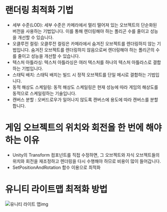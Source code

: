 # 랜더링 최적화 기법
- 세부 수준(LOD): 세부 수준은 카메라에서 멀리 떨어져 있는 오브젝트의 단순화된 버전을 사용하는 기법입니다. 이를 통해 렌더링해야 하는 폴리곤 수를 줄이고 성능을 개선할 수 있습니다.
- 오클루전 컬링: 오클루전 컬링은 카메라에서 숨겨진 오브젝트를 렌더링하지 않는 기법입니다. 숨겨진 오브젝트를 렌더링하지 않음으로써 렌더링해야 하는 폴리곤의 수를 줄이고 성능을 개선할 수 있습니다.
- 텍스처 아틀라싱: 텍스처 아틀라싱은 여러 텍스처를 하나의 텍스처 아틀라스로 결합하는 기법입니다. 
- 스태틱 배치: 스태틱 배치는 빌드 시 정적 오브젝트를 단일 메시로 결합하는 기법입니다. 
- 동적 해상도 스케일링: 동적 해상도 스케일링은 현재 성능에 따라 게임의 해상도를 동적으로 스케일링하는 기술입니다. 
- 캔버스 분할 : 오버드로우가 일어나지 않도록 캔버스에 용도에 따라 캔버스를 분할합니다.

# 게임 오브젝트의 위치와 회전을 한 번에 해야하는 이유
- Unity의 Transform 컴포넌트를 직접 수정하면, 그 오브젝트와 자식 오브젝트들의 위치와 회전을 재조정하고 렌더링을 다시 수행해야 하므로 비용이 많이 들어갑니다.
- SetPositionAndRotation 함수 이용으로 최적화

# 유니티 라이트맵 최적화 방법
![유니티 라이트 맵img](https://github.com/Festison/CSStudy/assets/105289311/e97b989c-0c0f-4d44-b3af-3aae77f314d3)
